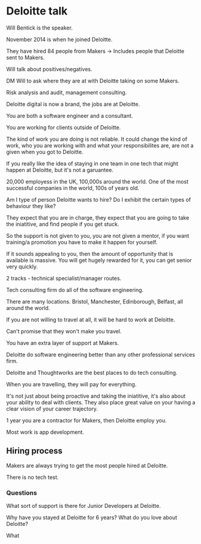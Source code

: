 # Deloitte talk

Will Bentick is the speaker.

November 2014 is when he joined Deloitte.

They have hired 84 people from Makers -> Includes people that Deloitte sent to Makers.

Will talk about positives/negatives.

DM Will to ask where they are at with Deloitte taking on some Makers.

Risk analysis and audit, management consulting.

Deloitte digital is now a brand, the jobs are at Deloitte.

You are both a software engineer and a consultant.

You are working for clients outside of Deloitte.

The kind of work you are doing is not reliable. It could change the kind of work, who you are working with and what your responsibilites are, are not a given when you got to Deloitte.

If you really like the idea of staying in one team in one tech that might happen at Deloitte, but it's not a garuantee.

20,000 employess in the UK, 100,000s around the world. One of the most successful companies in the world, 100s of years old.

Am I type of person Deloitte wants to hire? Do I exhibit the certain types of behaviour they like?

They expect that you are in charge, they expect that you are going to take the iniatitive, and find people if you get stuck.

So the support is not given to you, you are not given a mentor, if you want training/a promotion you have to make it happen for yourself.

If it sounds appealing to you, then the amount of opportunity that is available is massive. You will get hugely rewarded for it, you can get senior very quickly.

2 tracks - technical specialist/manager routes.

Tech consulting firm do all of the software engineering.

There are many locations. Bristol, Manchester, Edinborough, Belfast, all around the world.

If you are not willing to travel at all, it will be hard to work at Deloitte.

Can't promise that they won't make you travel.

You have an extra layer of support at Makers.

Deloitte do software engineering better than any other professional services firm.

Deloitte and Thoughtworks are the best places to do tech consulting.

When you are travelling, they will pay for everything.

It's not just about being proactive and taking the iniatitive, it's also about your ability to deal with clients. They also place great value on your having a clear vision of your career trajectory.

1 year you are a contractor for Makers, then Deloitte employ you.

Most work is app development.

## Hiring process

Makers are always trying to get the most people hired at Deloitte.

There is no tech test.

### Questions

What sort of support is there for Junior Developers at Deloitte.

Why have you stayed at Deloitte for 6 years? What do you love about Deloitte?

What